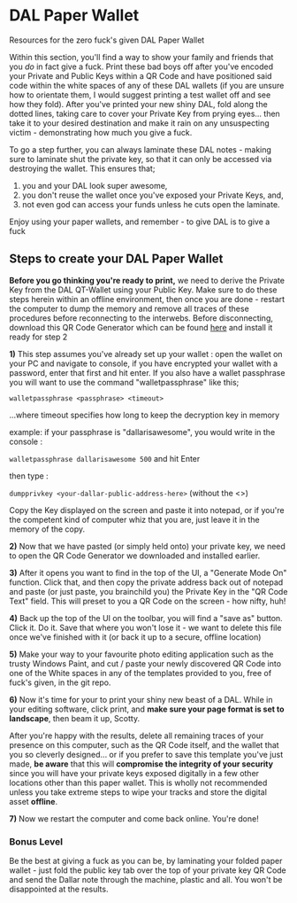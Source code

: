 # DAL Paper Wallet
Resources for the zero fuck's given DAL Paper Wallet

Within this section, you'll find a way to show your family and friends that you *do* in fact give a fuck. Print these bad boys off after you've encoded your Private and Public Keys within a QR Code and have positioned said code within the white spaces of any of these DAL wallets (if you are unsure how to orientate them, I would suggest printing a test wallet off and see how they fold). After you've printed your new shiny DAL, fold along the dotted lines, taking care to cover your Private Key from prying eyes... then take it to your desired destination and make it rain on any unsuspecting victim - demonstrating how much you give a fuck. 

To go a step further, you can always laminate these DAL notes - making sure to laminate shut the private key, so that it can only be accessed via destroying the wallet. This ensures that;

1) you and your DAL look super awesome,
2) you don't reuse the wallet once you've exposed your Private Keys, and,
3) not even god can access your funds unless he cuts open the laminate.

Enjoy using your paper wallets, and remember - to give DAL is to give a fuck

## Steps to create your DAL Paper Wallet

**Before you go thinking you're ready to print,** we need to derive the Private Key from the DAL QT-Wallet using your Public Key. Make sure to do these steps herein within an offline environment, then once you are done - restart the computer to dump the memory and remove all traces of these procedures before reconnecting to the interwebs. Before disconnecting, download this QR Code Generator which can be found [here](https://www.codetwo.com/freeware/qr-code-desktop-reader/) and install it ready for step 2

**1)** This step assumes you've already set up your wallet : open the wallet on your PC and navigate to console, if you have encrypted your wallet with a password, enter that first and hit enter. If you also have a wallet passphrase you will want to use the command "walletpassphrase" like this;

`walletpassphrase <passphrase> <timeout>`

...where timeout specifies how long to keep the decryption key in memory

example: if your passphrase is  "dallarisawesome", you would write in the console :
  
`walletpassphrase dallarisawesome 500` and hit Enter

then type : 

`dumpprivkey <your-dallar-public-address-here>` (without the <>)

Copy the Key displayed on the screen and paste it into notepad, or if you're the competent kind of computer whiz that you are, just leave it in the memory of the copy.

**2)** Now that we have pasted (or simply held onto) your private key, we need to open the QR Code Generator we downloaded and installed earlier. 

**3)** After it opens you want to find in the top of the UI, a "Generate Mode On" function. Click that, and then copy the private address back out of notepad and paste (or just paste, you brainchild you) the Private Key in the "QR Code Text" field. This will preset to you a QR Code on the screen - how nifty, huh!

**4)** Back up the top of the UI on the toolbar, you will find a "save as" button. Click it. Do it. Save that where you won't lose it - we want to delete this file once we've finished with it (or back it up to a secure, offline location)

**5)** Make your way to your favourite photo editing application such as the trusty Windows Paint, and cut / paste your newly discovered QR Code into one of the White spaces in any of the templates provided to you, free of fuck's given, in the git repo. 

**6)** Now it's time for your to print your shiny new beast of a DAL. While in your editing software, click print, and **make sure your page format is set to landscape**, then beam it up, Scotty. 

After you're happy with the results, delete all remaining traces of your presence on this computer, such as the QR Code itself, and the wallet that you so cleverly designed... or if you prefer to save this template you've just made, **be aware** that this will **compromise the integrity of your security** since you will have your private keys exposed digitally in a few other locations other than this paper wallet. This is wholly not recommended unless you take extreme steps to wipe your tracks and store the digital asset **offline**.

**7)** Now we restart the computer and come back online. You're done!

### Bonus Level

Be the best at giving a fuck as you can be, by laminating your folded paper wallet - just fold the public key tab over the top of your private key QR Code and send the Dallar note through the machine, plastic and all. You won't be disappointed at the results. 
